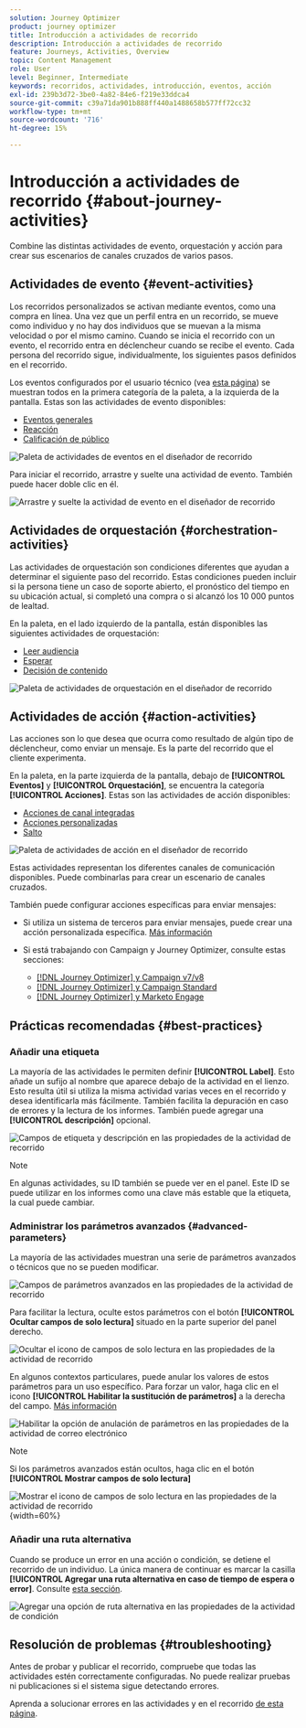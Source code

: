 ```yaml
---
solution: Journey Optimizer
product: journey optimizer
title: Introducción a actividades de recorrido
description: Introducción a actividades de recorrido
feature: Journeys, Activities, Overview
topic: Content Management
role: User
level: Beginner, Intermediate
keywords: recorridos, actividades, introducción, eventos, acción
exl-id: 239b3d72-3be0-4a82-84e6-f219e33ddca4
source-git-commit: c39a71da901b888ff440a1488658b577ff72cc32
workflow-type: tm+mt
source-wordcount: '716'
ht-degree: 15%

---
```


# Introducción a actividades de recorrido {#about-journey-activities}

Combine las distintas actividades de evento, orquestación y acción para crear sus escenarios de canales cruzados de varios pasos.

## Actividades de evento {#event-activities}

Los recorridos personalizados se activan mediante eventos, como una compra en línea. Una vez que un perfil entra en un recorrido, se mueve como individuo y no hay dos individuos que se muevan a la misma velocidad o por el mismo camino. Cuando se inicia el recorrido con un evento, el recorrido entra en déclencheur cuando se recibe el evento. Cada persona del recorrido sigue, individualmente, los siguientes pasos definidos en el recorrido.

Los eventos configurados por el usuario técnico (vea [esta página](../event/about-events.md)) se muestran todos en la primera categoría de la paleta, a la izquierda de la pantalla. Estas son las actividades de evento disponibles:

* [Eventos generales](../building-journeys/general-events.md)
* [Reacción](../building-journeys/reaction-events.md)
* [Calificación de público](../building-journeys/audience-qualification-events.md)

![Paleta de actividades de eventos en el diseñador de recorrido](assets/journey43.png)

Para iniciar el recorrido, arrastre y suelte una actividad de evento. También puede hacer doble clic en él.

![Arrastre y suelte la actividad de evento en el diseñador de recorrido](assets/journey44.png)

## Actividades de orquestación {#orchestration-activities}

Las actividades de orquestación son condiciones diferentes que ayudan a determinar el siguiente paso del recorrido. Estas condiciones pueden incluir si la persona tiene un caso de soporte abierto, el pronóstico del tiempo en su ubicación actual, si completó una compra o si alcanzó los 10 000 puntos de lealtad.

En la paleta, en el lado izquierdo de la pantalla, están disponibles las siguientes actividades de orquestación:

<!--* [Optimize](optimize.md)-->
* [Leer audiencia](read-audience.md)
* [Esperar](wait-activity.md)
* [Decisión de contenido](content-decision.md)

![Paleta de actividades de orquestación en el diseñador de recorrido](assets/journey-orchestration-activities.png)

## Actividades de acción {#action-activities}

Las acciones son lo que desea que ocurra como resultado de algún tipo de déclencheur, como enviar un mensaje. Es la parte del recorrido que el cliente experimenta.

En la paleta, en la parte izquierda de la pantalla, debajo de **[!UICONTROL Eventos]** y **[!UICONTROL Orquestación]**, se encuentra la categoría **[!UICONTROL Acciones]**. Estas son las actividades de acción disponibles:

* [Acciones de canal integradas](../building-journeys/journeys-message.md)
* [Acciones personalizadas](../building-journeys/using-custom-actions.md)
* [Salto](../building-journeys/jump.md)

![Paleta de actividades de acción en el diseñador de recorrido](assets/journey58.png)

Estas actividades representan los diferentes canales de comunicación disponibles. Puede combinarlas para crear un escenario de canales cruzados.

También puede configurar acciones específicas para enviar mensajes:

* Si utiliza un sistema de terceros para enviar mensajes, puede crear una acción personalizada específica. [Más información](../action/action.md)

* Si está trabajando con Campaign y Journey Optimizer, consulte estas secciones:

   * [[!DNL Journey Optimizer] y Campaign v7/v8](../action/acc-action.md)
   * [[!DNL Journey Optimizer] y Campaign Standard](../action/acs-action.md)
   * [[!DNL Journey Optimizer] y Marketo Engage](../action/marketo-engage.md)

## Prácticas recomendadas {#best-practices}

### Añadir una etiqueta

La mayoría de las actividades le permiten definir **[!UICONTROL Label]**. Esto añade un sufijo al nombre que aparece debajo de la actividad en el lienzo. Esto resulta útil si utiliza la misma actividad varias veces en el recorrido y desea identificarla más fácilmente. También facilita la depuración en caso de errores y la lectura de los informes. También puede agregar una **[!UICONTROL descripción]** opcional.

![Campos de etiqueta y descripción en las propiedades de la actividad de recorrido](assets/journey-action-label.png)

>[!NOTE]
>
>En algunas actividades, su ID también se puede ver en el panel. Este ID se puede utilizar en los informes como una clave más estable que la etiqueta, la cual puede cambiar.

### Administrar los parámetros avanzados {#advanced-parameters}

La mayoría de las actividades muestran una serie de parámetros avanzados o técnicos que no se pueden modificar.

![Campos de parámetros avanzados en las propiedades de la actividad de recorrido](assets/journey-advanced-parameters.png)

Para facilitar la lectura, oculte estos parámetros con el botón **[!UICONTROL Ocultar campos de solo lectura]** situado en la parte superior del panel derecho.

![Ocultar el icono de campos de solo lectura en las propiedades de la actividad de recorrido](assets/journey-hide-read-only-fields.png)

En algunos contextos particulares, puede anular los valores de estos parámetros para un uso específico. Para forzar un valor, haga clic en el icono **[!UICONTROL Habilitar la sustitución de parámetros]** a la derecha del campo. [Más información](../configuration/primary-email-addresses.md#journey-parameters)

![Habilitar la opción de anulación de parámetros en las propiedades de la actividad de correo electrónico](assets/journey-enable-parameter-override.png)

>[!NOTE]
>
>Si los parámetros avanzados están ocultos, haga clic en el botón **[!UICONTROL Mostrar campos de solo lectura]**
>
>![Mostrar el icono de campos de solo lectura en las propiedades de la actividad de recorrido](assets/journey-show-read-only-fields.png){width=60%}

### Añadir una ruta alternativa

Cuando se produce un error en una acción o condición, se detiene el recorrido de un individuo. La única manera de continuar es marcar la casilla **[!UICONTROL Agregar una ruta alternativa en caso de tiempo de espera o error]**. Consulte [esta sección](../building-journeys/using-the-journey-designer.md#paths).

![Agregar una opción de ruta alternativa en las propiedades de la actividad de condición](assets/journey42.png)

## Resolución de problemas {#troubleshooting}

Antes de probar y publicar el recorrido, compruebe que todas las actividades estén correctamente configuradas. No puede realizar pruebas ni publicaciones si el sistema sigue detectando errores.

Aprenda a solucionar errores en las actividades y en el recorrido [de esta página](troubleshooting.md).
